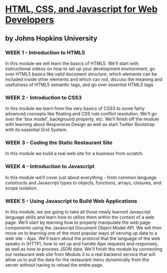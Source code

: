 # [HTML, CSS, and Javascript for Web Developers](https://www.coursera.org/learn/html-css-javascript-for-web-developers?)
## by Johns Hopkins University

### WEEK 1 - Introduction to HTML5

In this module we will learn the basics of HTML5. We'll start with instructional videos on how to set up your development environment, go over HTML5 basics like valid document structure, which elements can be included inside other elements and which can not, discuss the meaning and usefulness of HTML5 semantic tags, and go over essential HTML5 tags.

### WEEK 2 - Introduction to CSS3

In this module we learn from the very basics of CSS3 to some fairly advanced concepts like floating and CSS rule conflict resolution. We'll go over the 'box model', background property, etc. We'll finish off the module with learning about Responsive Design as well as start Twitter Bootstrap with its essential Grid System.

### WEEK 3 - Coding the Static Restaurant Site

In this module we build a real web site for a business from scratch.
 
### WEEK 4 - Introduction to Javascript

In this module we’ll cover just about everything - from common language constructs and Javascript types to objects, functions, arrays, closures, and scope isolation.

### WEEK 5 - Using Javascript to Build Web Applications

In this module, we are going to take all those newly learned Javascript language skills and learn how to utilize them within the context of a web page. We’ll start by learning how to properly manipulate the web page components using the Javascript Document Object Model API. We will then move on to learning one of the most popular ways of serving up data to a web site - Ajax. We'll learn about the protocol that the language of the web speaks in (HTTP), how to set up and handle Ajax requests and responses, as well as how to process JSON data. We'll finish the module by connecting our restaurant web site from Module 3 to a real backend service that will allow us to pull the data for the restaurant menu dynamically from the server without having to reload the entire page.
